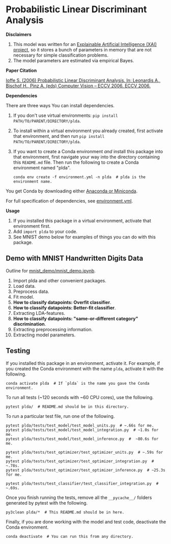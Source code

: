 # Probabilistic Linear Discriminant Analysis

__Disclaimers__

1. This model was written for
 an [Explainable Artificial Intelligence (XAI) project](
     http://shaftolab.com/people.html), 
 so it stores a bunch of parameters in memory that 
 are not necessary for simple classification problems.
2. The model parameters are estimated via empirical Bayes.

__Paper Citation__

[Ioffe S. (2006) Probabilistic Linear Discriminant Analysis. 
 In: Leonardis A., Bischof H., Pinz A. (eds) Computer Vision – ECCV 2006. 
 ECCV 2006.](
 https://link.springer.com/chapter/10.1007/11744085_41)

__Dependencies__

There are three ways You can install dependencies.

1. If you don't use virtual environments:
    `pip install PATH/TO/PARENT/DIRECTORY/plda`.
2. To install within a virtual environment you already created, 
     first activate that environment,
     and then run `pip install PATH/TO/PARENT/DIRECTORY/plda`.
3. If you want to create a Conda environment _and_ 
    install this package into that environment, 
    first navigate your way into the directory containing this 
    `README.md` file.
   Then run the following to create a Conda environment named "plda".

    ``` shell
    conda env create -f environment.yml -n plda  # plda is the environment name.
    ```

You get Conda by downloading either [Anaconda or Miniconda](https://docs.conda.io/projects/conda/en/latest/).

For full specification of dependencies, see [environment.yml](./environment.yml).

__Usage__
1. If you installed this package in a virtual environment, 
    activate that environment first.
2. Add `import plda` to your code.
3. See MNIST demo below for examples of things you can do with this package.

## Demo with MNIST Handwritten Digits Data
Outline for [mnist_demo/mnist_demo.ipynb](./mnist_demo/mnist_demo.ipynb).

1. Import plda and other convenient packages.
2. Load data.
3. Preprocess data.
4. Fit model.
5. __How to classify datapoints: Overfit classifier__.
6. __How to classify datapoints: Better-fit classifier__.
7. Extracting LDA-features.
8. __How to classify datapoints: "same-or-different category" discrimination__.
9. Extracting preprocessing information.
10. Extracting model parameters.

## Testing

If you installed this package in an environment, activate it.
For example, if you created the Conda environment with the name `plda`, 
 activate it with the following.
``` shell
conda activate plda  # If `plda` is the name you gave the Conda environment.
```

To run all tests (~120 seconds with ~60 CPU cores), use the following.
``` shell
pytest plda/  # README.md should be in this directory.
```

To run a particular test file, run one of the following.
``` shell
pytest plda/tests/test_model/test_model_units.py  # ~.66s for me.
pytest plda/tests/test_model/test_model_integration.py  # ~1.0s for me.
pytest plda/tests/test_model/test_model_inference.py  #  ~80.6s for me.

pytest plda/tests/test_optimizer/test_optimizer_units.py  # ~.59s for me.
pytest plda/tests/test_optimizer/test_optimizer_integration.py  # ~.78s.
pytest plda/tests/test_optimizer/test_optimizer_inference.py  # ~25.3s for me.

pytest plda/tests/test_classifier/test_classifier_integration.py  # ~.69s.
```

Once you finish running the tests, 
 remove all the `__pycache__/` folders generated by pytest with the following.
``` shell
py3clean plda/*  # This README.md should be in here.
```

Finally, if you are done working with the model and test code, 
 deactivate the Conda environment.
``` shell
conda deactivate  # You can run this from any directory.
```
